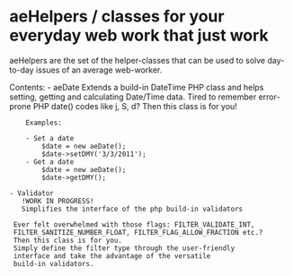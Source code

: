 # aeHelpers / classes for your everyday web work that just work

aeHelpers are the set of the helper-classes that can be used to solve
day-to-day issues of an average web-worker.

Contents:
	- aeDate
		Extends a build-in DateTime PHP class and helps setting,
		getting and calculating Date/Time data.
		Tired to remember error-prone PHP date() codes like j, S, d?
		Then this class is for you!
		
		Examples:
		
		- Set a date
			$date = new aeDate();
			$date->setDMY('3/3/2011');
		- Get a date
			$date = new aeDate();
			$date->getDMY();
			
	- Validator
	   !WORK IN PROGRESS!
	   Simplifies the interface of the php build-in validators

     Ever felt overwhelmed with those flags: FILTER_VALIDATE_INT, 
     FILTER_SANITIZE_NUMBER_FLOAT, FILTER_FLAG_ALLOW_FRACTION etc.?
     Then this class is for you.
     Simply define the filter type through the user-friendly 
     interface and take the advantage of the versatile 
     build-in validators.
